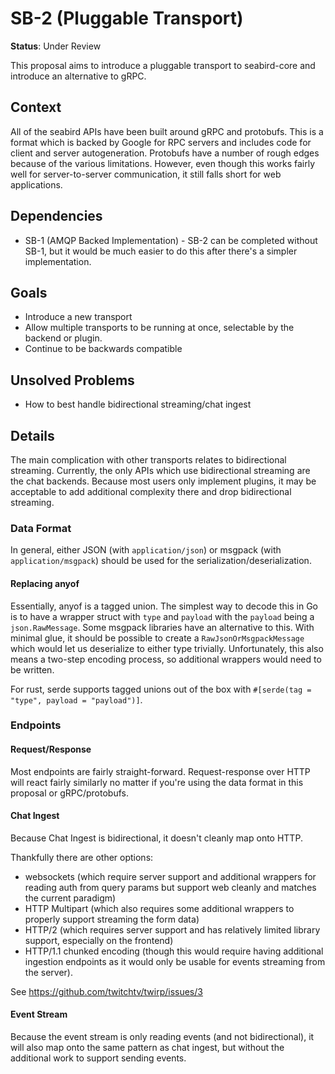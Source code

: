 # SB-2 (Pluggable Transport)

**Status**: Under Review

This proposal aims to introduce a pluggable transport to seabird-core and
introduce an alternative to gRPC.

## Context

All of the seabird APIs have been built around gRPC and protobufs. This is a
format which is backed by Google for RPC servers and includes code for client
and server autogeneration. Protobufs have a number of rough edges because of the
various limitations. However, even though this works fairly well for
server-to-server communication, it still falls short for web applications.

## Dependencies

- SB-1 (AMQP Backed Implementation) - SB-2 can be completed
  without SB-1, but it would be much easier to do this after there's a simpler
  implementation.

## Goals

- Introduce a new transport
- Allow multiple transports to be running at once, selectable by the backend or
  plugin.
- Continue to be backwards compatible

## Unsolved Problems

- How to best handle bidirectional streaming/chat ingest

## Details

The main complication with other transports relates to bidirectional streaming.
Currently, the only APIs which use bidirectional streaming are the chat
backends. Because most users only implement plugins, it may be acceptable to add
additional complexity there and drop bidirectional streaming.

### Data Format

In general, either JSON (with `application/json`) or msgpack (with
`application/msgpack`) should be used for the serialization/deserialization.

#### Replacing anyof

Essentially, anyof is a tagged union. The simplest way to decode this in Go is
to have a wrapper struct with `type` and `payload` with the `payload` being a
`json.RawMessage`. Some msgpack libraries have an alternative to this. With
minimal glue, it should be possible to create a `RawJsonOrMsgpackMessage` which
would let us deserialize to either type trivially. Unfortunately, this also
means a two-step encoding process, so additional wrappers would need to be
written.

For rust, serde supports tagged unions out of the box with `#[serde(tag =
"type", payload = "payload")]`.

### Endpoints

#### Request/Response

Most endpoints are fairly straight-forward. Request-response over HTTP will
react fairly similarly no matter if you're using the data format in this
proposal or gRPC/protobufs.

#### Chat Ingest

Because Chat Ingest is bidirectional, it doesn't cleanly map onto HTTP.

Thankfully there are other options:
- websockets (which require server support and
additional wrappers for reading auth from query params but support web cleanly
and matches the current paradigm)
- HTTP Multipart (which also requires some
additional wrappers to properly support streaming the form data)
- HTTP/2 (which
requires server support and has relatively limited library support, especially
on the frontend)
- HTTP/1.1 chunked encoding (though this would require having
additional ingestion endpoints as it would only be usable for events streaming
from the server).

See https://github.com/twitchtv/twirp/issues/3

#### Event Stream

Because the event stream is only reading events (and not bidirectional), it will
also map onto the same pattern as chat ingest, but without the additional work
to support sending events.
